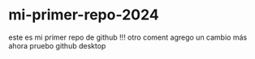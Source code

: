 # mi-primer-repo-2024

este es mi primer repo de github !!!
otro coment
agrego un cambio más
ahora pruebo github desktop
